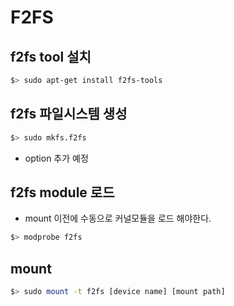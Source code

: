 # F2FS 


## f2fs tool 설치
```bash
$> sudo apt-get install f2fs-tools
```

## f2fs 파일시스템 생성
```bash
$> sudo mkfs.f2fs 
```
- option 추가 예정

## f2fs module 로드
- mount 이전에 수동으로 커널모듈을 로드 해야한다.
```bash
$> modprobe f2fs
```

## mount
```bash
$> sudo mount -t f2fs [device name] [mount path]
```
